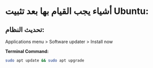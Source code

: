 # أشياء يجب القيام بها بعد تثبيت Ubuntu:
## تحديث النظام:
Applications menu > Software updater > Install now

**Terminal Command:**  
```bash
sudo apt update && sudo apt upgrade
